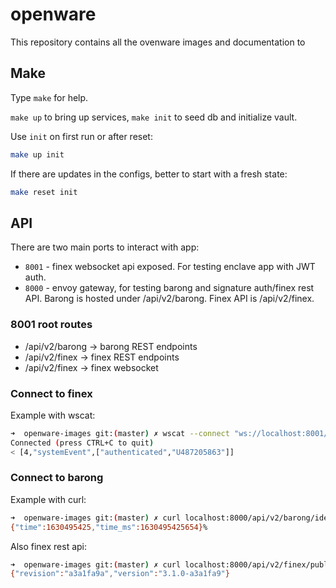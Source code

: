 # openware
This repository contains all the ovenware images and documentation to

## Make

Type `make` for help.

`make up` to bring up services, `make init` to seed db and initialize vault.

Use `init` on first run or after reset:

```sh
make up init
```

If there are updates in the configs, better to start with a fresh state:

```sh
make reset init
```


## API

There are two main ports to interact with app:

  - `8001` - finex websocket api exposed. For testing enclave app with JWT auth.
  - `8000` - envoy gateway, for testing barong and signature auth/finex rest API.
    Barong is hosted under /api/v2/barong. Finex API is /api/v2/finex.


### 8001 root routes

  - /api/v2/barong -> barong REST endpoints
  - /api/v2/finex -> finex REST endpoints
  - /api/v2/finex -> finex websocket

### Connect to finex

Example with wscat:

```sh
➜  openware-images git:(master) ✗ wscat --connect "ws://localhost:8001/api/v2/ws" --header "Authorization: Bearer $(barong-jwt)"
Connected (press CTRL+C to quit)
< [4,"systemEvent",["authenticated","U487205863"]]
```

### Connect to barong

Example with curl:

```sh
➜  openware-images git:(master) ✗ curl localhost:8000/api/v2/barong/identity/time
{"time":1630495425,"time_ms":1630495425654}%
```

Also finex rest api:

```sh
➜  openware-images git:(master) ✗ curl localhost:8000/api/v2/finex/public/version
{"revision":"a3a1fa9a","version":"3.1.0-a3a1fa9"}
```

